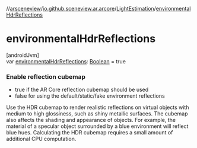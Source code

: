 //[arsceneview](../../../index.md)/[io.github.sceneview.ar.arcore](../index.md)/[LightEstimation](index.md)/[environmentalHdrReflections](environmental-hdr-reflections.md)

# environmentalHdrReflections

[androidJvm]\
var [environmentalHdrReflections](environmental-hdr-reflections.md): [Boolean](https://kotlinlang.org/api/latest/jvm/stdlib/kotlin/-boolean/index.html) = true

###  Enable reflection cubemap

- 
   true if the AR Core reflection cubemap should be used
- 
   false for using the default/static/fake environment reflections

Use the HDR cubemap to render realistic reflections on virtual objects with medium to high glossiness, such as shiny metallic surfaces. The cubemap also affects the shading and appearance of objects. For example, the material of a specular object surrounded by a blue environment will reflect blue hues. Calculating the HDR cubemap requires a small amount of additional CPU computation.
